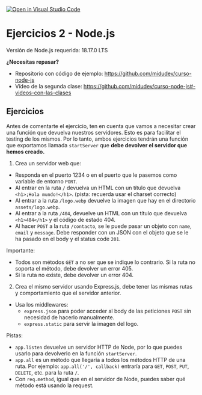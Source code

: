 [![Open in Visual Studio Code](https://classroom.github.com/assets/open-in-vscode-718a45dd9cf7e7f842a935f5ebbe5719a5e09af4491e668f4dbf3b35d5cca122.svg)](https://classroom.github.com/online_ide?assignment_repo_id=11515970&assignment_repo_type=AssignmentRepo)
# Ejercicios 2 - Node.js

Versión de Node.js requerida: 18.17.0 LTS

**¿Necesitas repasar?**

- Repositorio con código de ejemplo: https://github.com/midudev/curso-node-js
- Vídeo de la segunda clase: https://github.com/midudev/curso-node-js#-videos-con-las-clases

## Ejercicios

Antes de comentarte el ejercicio, ten en cuenta que vamos a necesitar crear una función que devuelva nuestros servidores. Esto es para facilitar el testing de los mismos. Por lo tanto, ambos ejercicios tendrán una función que exportamos llamada `startServer` que **debe devolver el servidor que hemos creado.**

1. Crea un servidor web que:

- Responda en el puerto 1234 o en el puerto que le pasemos como variable de entorno `PORT`.
- Al entrar en la ruta `/` devuelva un HTML con un título que devuelva `<h1>¡Hola mundo!</h1>`. (pista: recuerda usar el charset correcto)
- Al entrar a la ruta `/logo.webp` devuelve la imagen que hay en el directorio `assets/logo.webp`.
- Al entrar a la ruta `/404`, devuelve un HTML con un título que devuelva `<h1>404</h1>` y el código de estado 404.
- Al hacer `POST` a la ruta `/contacto`, se le puede pasar un objeto con `name`, `email` y `message`. Debe responder con un JSON con el objeto que se le ha pasado en el body y el status code `201`.

Importante:
- Todos son métodos `GET` a no ser que se indique lo contrario. Si la ruta no soporta el método, debe devolver un error 405.
- Si la ruta no existe, debe devolver un error 404.

2. Crea el mismo servidor usando Express.js, debe tener las mismas rutas y comportamiento que el servidor anterior.

- Usa los middlewares:
  - `express.json` para poder acceder al body de las peticiones `POST` sin necesidad de hacerlo manualmente.
  - `express.static` para servir la imagen del logo.

Pistas:

- `app.listen` devuelve un servidor HTTP de Node, por lo que puedes usarlo para devolverlo en la función `startServer`.
- `app.all` es un método que llegaría a todos los métodos HTTP de una ruta. Por ejemplo: `app.all('/', callback)` entraría para `GET`, `POST`, `PUT`, `DELETE`, etc. para la ruta `/`.
- Con `req.method`, igual que en el servidor de Node, puedes saber qué método está usando la request.


